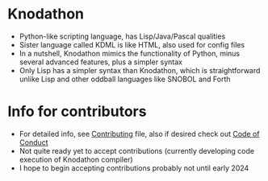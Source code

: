 # Knodathon
* Python-like scripting language, has Lisp/Java/Pascal qualities
* Sister language called KDML is like HTML, also used for config files
* In a nutshell, Knodathon mimics the functionality of Python, minus several advanced features, plus a simpler syntax
* Only Lisp has a simpler syntax than Knodathon, which is straightforward unlike Lisp and other oddball languages like SNOBOL and Forth
# Info for contributors
* For detailed info, see [Contributing](CONTRIBUTING.md) file, also if desired check out [Code of Conduct](CODE_OF_CONDUCT.md)
* Not quite ready yet to accept contributions (currently developing code execution of Knodathon compiler)
* I hope to begin accepting contributions probably not until early 2024
